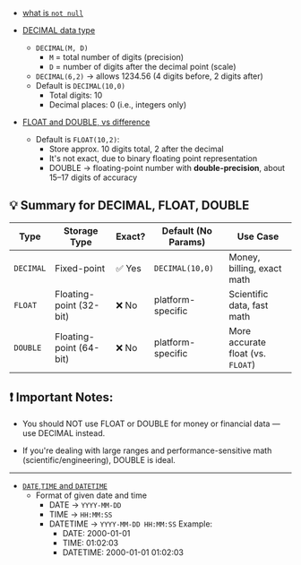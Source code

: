 - [what is `not null`](https://youtu.be/Hy3qbMAoEJk?si=ayA62s_zRBya7M2h&t=2857)

- [DECIMAL data type](https://youtu.be/Hy3qbMAoEJk?si=aKdRMU-PsLr32WMX&t=10867)
    -  `DECIMAL(M, D)`
        - `M` = total number of digits (precision)
        - `D` = number of digits after the decimal point (scale)
    - `DECIMAL(6,2)` → allows 1234.56 (4 digits before, 2 digits after)
    - Default is `DECIMAL(10,0)`
        - Total digits: 10
        - Decimal places: 0 (i.e., integers only)



- [FLOAT and DOUBLE, vs difference](https://youtu.be/Hy3qbMAoEJk?si=u7t-ceZI5vUtAlDJ&t=11207)
    - Default is `FLOAT(10,2)`: 
        - Store approx. 10 digits total, 2 after the decimal
        - It's not exact, due to binary floating point representation
        - DOUBLE → floating-point number with **double-precision**, about 15–17 digits of accuracy



## 💡 Summary for DECIMAL, FLOAT, DOUBLE
| Type      | Storage Type            | Exact? | Default (No Params) | Use Case                          |
| --------- | ----------------------- | ------ | ------------------- | --------------------------------- |
| `DECIMAL` | Fixed-point             | ✅ Yes  | `DECIMAL(10,0)`     | Money, billing, exact math        |
| `FLOAT`   | Floating-point (32-bit) | ❌ No   | platform-specific   | Scientific data, fast math        |
| `DOUBLE`  | Floating-point (64-bit) | ❌ No   | platform-specific   | More accurate float (vs. `FLOAT`) |


## ❗ Important Notes:
- You should NOT use FLOAT or DOUBLE for money or financial data — use DECIMAL instead.

- If you're dealing with large ranges and performance-sensitive math (scientific/engineering), DOUBLE is ideal.

---

- [`DATE`,`TIME` and `DATETIME`](https://youtu.be/Hy3qbMAoEJk?si=BSr-Mb117_BwrhNv&t=11497)
    - Format of given date and time
        - DATE → `YYYY-MM-DD`
        - TIME → `HH:MM:SS`
        - DATETIME → `YYYY-MM-DD HH:MM:SS`
            Example:
            - DATE: 2000-01-01
            - TIME: 01:02:03
            - DATETIME: 2000-01-01 01:02:03
 